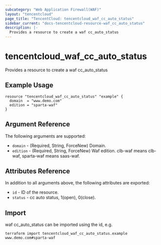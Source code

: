 ```yaml
---
subcategory: "Web Application Firewall(WAF)"
layout: "tencentcloud"
page_title: "TencentCloud: tencentcloud_waf_cc_auto_status"
sidebar_current: "docs-tencentcloud-resource-waf_cc_auto_status"
description: |-
  Provides a resource to create a waf cc_auto_status
---
```


# tencentcloud_waf_cc_auto_status

Provides a resource to create a waf cc_auto_status

## Example Usage

```hcl
resource "tencentcloud_waf_cc_auto_status" "example" {
  domain  = "www.demo.com"
  edition = "sparta-waf"
}
```

## Argument Reference

The following arguments are supported:

* `domain` - (Required, String, ForceNew) Domain.
* `edition` - (Required, String, ForceNew) Waf edition. clb-waf means clb-waf, sparta-waf means saas-waf.

## Attributes Reference

In addition to all arguments above, the following attributes are exported:

* `id` - ID of the resource.
* `status` - cc auto status, 1(open), 0(close).


## Import

waf cc_auto_status can be imported using the id, e.g.

```
terraform import tencentcloud_waf_cc_auto_status.example www.demo.com#sparta-waf
```

